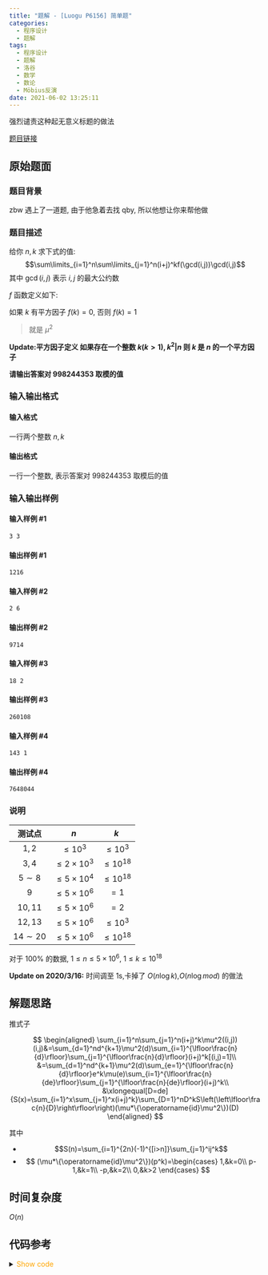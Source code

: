 ```yaml
---
title: "题解 - [Luogu P6156] 简单题"
categories:
  - 程序设计
  - 题解
tags:
  - 程序设计
  - 题解
  - 洛谷
  - 数学
  - 数论
  - Möbius反演
date: 2021-06-02 13:25:11
---
```


强烈谴责这种起无意义标题的做法

[题目链接](https://www.luogu.com.cn/problem/P6156)

<!-- more -->

## 原始题面

### 题目背景

zbw 遇上了一道题, 由于他急着去找 qby, 所以他想让你来帮他做

### 题目描述

给你 $n,k$ 求下式的值:
$$\sum\limits_{i=1}^n\sum\limits_{j=1}^n(i+j)^kf(\gcd(i,j))\gcd(i,j)$$
其中 $\gcd(i,j)$ 表示 $i,j$ 的最大公约数

$f$ 函数定义如下:

如果 $k$ 有平方因子 $f(k)=0$, 否则 $f(k)=1$

> 就是 $\mu^2$

**Update:平方因子定义 如果存在一个整数 $k(k>1),k^2|n$ 则 $k$ 是 $n$ 的一个平方因子**

**请输出答案对 $998244353$ 取模的值**

### 输入输出格式

#### 输入格式

一行两个整数 $n,k$

#### 输出格式

一行一个整数, 表示答案对 $998244353$ 取模后的值

### 输入输出样例

#### 输入样例 #1

```input1
3 3
```

#### 输出样例 #1

```output1
1216
```

#### 输入样例 #2

```input2
2 6
```

#### 输出样例 #2

```output2
9714
```

#### 输入样例 #3

```input3
18 2
```

#### 输出样例 #3

```output3
260108
```

#### 输入样例 #4

```input4
143 1
```

#### 输出样例 #4

```output4
7648044
```

### 说明

|   测试点    |         $n$         |      $k$      |
| :---------: | :-----------------: | :-----------: |
|    $1,2$    |     $\leq10^3$      |  $\leq10^3$   |
|    $3,4$    | $\leq2 \times 10^3$ | $\leq10^{18}$ |
|  $5 \sim8$  | $\leq5 \times 10^4$ | $\leq10^{18}$ |
|     $9$     | $\leq 5\times10^6$  |     $=1$      |
|   $10,11$   | $\leq 5\times10^6$  |     $=2$      |
|   $12,13$   | $\leq 5\times10^6$  |  $\leq10^3$   |
| $14 \sim20$ | $\leq 5\times10^6$  | $\leq10^{18}$ |

对于 $100\%$ 的数据, $1 \leq n \leq 5 \times 10^6$, $1 \leq k \leq 10^{18}$

**Update on 2020/3/16:** 时间调至 $1$s,卡掉了 $O(n\log k)$,$O(n\log mod)$ 的做法

## 解题思路

推式子

$$
\begin{aligned}
  \sum_{i=1}^n\sum_{j=1}^n(i+j)^k\mu^2((i,j))(i,j)&=\sum_{d=1}^nd^{k+1}\mu^2(d)\sum_{i=1}^{\lfloor\frac{n}{d}\rfloor}\sum_{j=1}^{\lfloor\frac{n}{d}\rfloor}(i+j)^k[(i,j)=1]\\
  &=\sum_{d=1}^nd^{k+1}\mu^2(d)\sum_{e=1}^{\lfloor\frac{n}{d}\rfloor}e^k\mu(e)\sum_{i=1}^{\lfloor\frac{n}{de}\rfloor}\sum_{j=1}^{\lfloor\frac{n}{de}\rfloor}(i+j)^k\\
  &\xlongequal[D=de]{S(x)=\sum_{i=1}^x\sum_{j=1}^x(i+j)^k}\sum_{D=1}^nD^kS\left(\left\lfloor\frac{n}{D}\right\rfloor\right)(\mu*\{\operatorname{id}\mu^2\})(D)
\end{aligned}
$$

其中

- $$S(n)=\sum_{i=1}^{2n}(-1)^{[i>n]}\sum_{j=1}^ij^k$$
- $$
  (\mu*\{\operatorname{id}\mu^2\})(p^k)=\begin{cases}
    1,&k=0\\
    p-1,&k=1\\
    -p,&k=2\\
    0,&k>2
  \end{cases}
  $$

## 时间复杂度

$O(n)$

## 代码参考

<details>
<summary><font color='orange'>Show code</font></summary>

{% icodeweb cpa_cpp title:Luogu_P6156 Luogu/P6156/0.cpp %}

</details>
